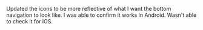 Updated the icons to be more reflective of what I want the bottom navigation to look like. I was able to confirm it works in Android. Wasn't able to check it for iOS.
